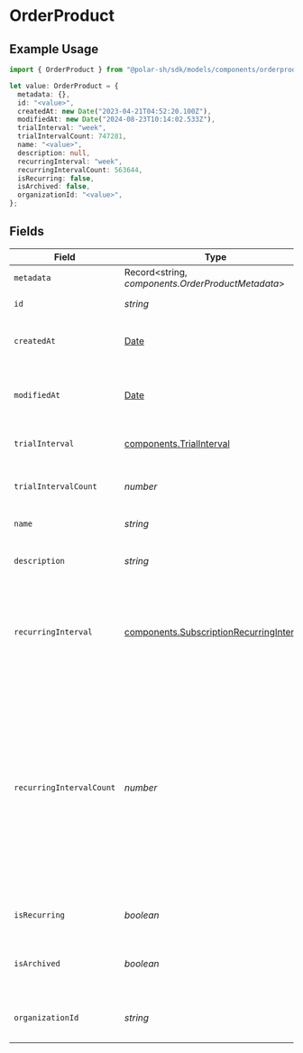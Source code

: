 # OrderProduct

## Example Usage

```typescript
import { OrderProduct } from "@polar-sh/sdk/models/components/orderproduct.js";

let value: OrderProduct = {
  metadata: {},
  id: "<value>",
  createdAt: new Date("2023-04-21T04:52:20.100Z"),
  modifiedAt: new Date("2024-08-23T10:14:02.533Z"),
  trialInterval: "week",
  trialIntervalCount: 747281,
  name: "<value>",
  description: null,
  recurringInterval: "week",
  recurringIntervalCount: 563644,
  isRecurring: false,
  isArchived: false,
  organizationId: "<value>",
};
```

## Fields

| Field                                                                                                                                                                                                        | Type                                                                                                                                                                                                         | Required                                                                                                                                                                                                     | Description                                                                                                                                                                                                  |
| ------------------------------------------------------------------------------------------------------------------------------------------------------------------------------------------------------------ | ------------------------------------------------------------------------------------------------------------------------------------------------------------------------------------------------------------ | ------------------------------------------------------------------------------------------------------------------------------------------------------------------------------------------------------------ | ------------------------------------------------------------------------------------------------------------------------------------------------------------------------------------------------------------ |
| `metadata`                                                                                                                                                                                                   | Record<string, *components.OrderProductMetadata*>                                                                                                                                                            | :heavy_check_mark:                                                                                                                                                                                           | N/A                                                                                                                                                                                                          |
| `id`                                                                                                                                                                                                         | *string*                                                                                                                                                                                                     | :heavy_check_mark:                                                                                                                                                                                           | The ID of the object.                                                                                                                                                                                        |
| `createdAt`                                                                                                                                                                                                  | [Date](https://developer.mozilla.org/en-US/docs/Web/JavaScript/Reference/Global_Objects/Date)                                                                                                                | :heavy_check_mark:                                                                                                                                                                                           | Creation timestamp of the object.                                                                                                                                                                            |
| `modifiedAt`                                                                                                                                                                                                 | [Date](https://developer.mozilla.org/en-US/docs/Web/JavaScript/Reference/Global_Objects/Date)                                                                                                                | :heavy_check_mark:                                                                                                                                                                                           | Last modification timestamp of the object.                                                                                                                                                                   |
| `trialInterval`                                                                                                                                                                                              | [components.TrialInterval](../../models/components/trialinterval.md)                                                                                                                                         | :heavy_check_mark:                                                                                                                                                                                           | The interval unit for the trial period.                                                                                                                                                                      |
| `trialIntervalCount`                                                                                                                                                                                         | *number*                                                                                                                                                                                                     | :heavy_check_mark:                                                                                                                                                                                           | The number of interval units for the trial period.                                                                                                                                                           |
| `name`                                                                                                                                                                                                       | *string*                                                                                                                                                                                                     | :heavy_check_mark:                                                                                                                                                                                           | The name of the product.                                                                                                                                                                                     |
| `description`                                                                                                                                                                                                | *string*                                                                                                                                                                                                     | :heavy_check_mark:                                                                                                                                                                                           | The description of the product.                                                                                                                                                                              |
| `recurringInterval`                                                                                                                                                                                          | [components.SubscriptionRecurringInterval](../../models/components/subscriptionrecurringinterval.md)                                                                                                         | :heavy_check_mark:                                                                                                                                                                                           | The recurring interval of the product. If `None`, the product is a one-time purchase.                                                                                                                        |
| `recurringIntervalCount`                                                                                                                                                                                     | *number*                                                                                                                                                                                                     | :heavy_check_mark:                                                                                                                                                                                           | Number of interval units of the subscription. If this is set to 1 the charge will happen every interval (e.g. every month), if set to 2 it will be every other month, and so on. None for one-time products. |
| `isRecurring`                                                                                                                                                                                                | *boolean*                                                                                                                                                                                                    | :heavy_check_mark:                                                                                                                                                                                           | Whether the product is a subscription.                                                                                                                                                                       |
| `isArchived`                                                                                                                                                                                                 | *boolean*                                                                                                                                                                                                    | :heavy_check_mark:                                                                                                                                                                                           | Whether the product is archived and no longer available.                                                                                                                                                     |
| `organizationId`                                                                                                                                                                                             | *string*                                                                                                                                                                                                     | :heavy_check_mark:                                                                                                                                                                                           | The ID of the organization owning the product.                                                                                                                                                               |